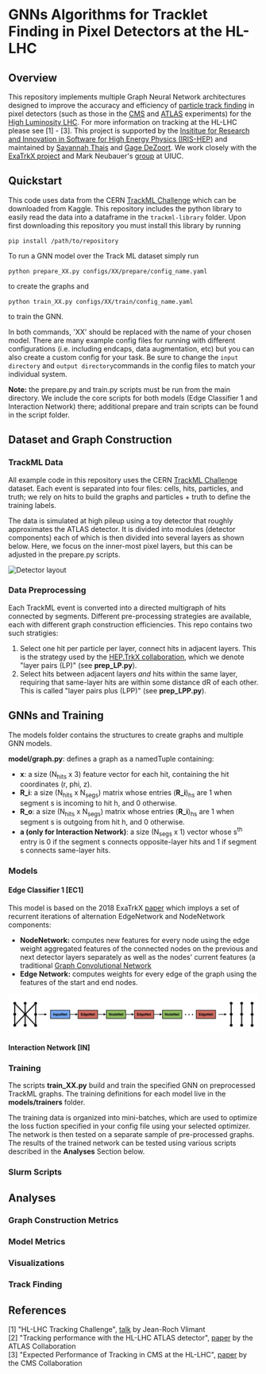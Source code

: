 # GNNs Algorithms for Tracklet Finding in Pixel Detectors at the HL-LHC

## Overview
This repository implements multiple Graph Neural Network architectures designed to improve the accuracy and efficiency of [particle track finding](https://indico.cern.ch/event/96989/contributions/2124495/attachments/1114189/1589705/WellsTracking.pdf) in pixel detectors (such as those in the [CMS](https://home.fnal.gov/~souvik/CMSPixels/index.html) and [ATLAS](https://www.slac.stanford.edu/econf/C020909/mgspaper.pdf) experiments) for the [High Luminosity LHC](https://home.cern/science/accelerators/high-luminosity-lhc). For more information on tracking at the HL-LHC please see [1] - [3]. This project is supported by the [Insititue for Research and Innovation in Software for High Energy Physics (IRIS-HEP)](https://iris-hep.org/) and maintained by [Savannah Thais](https://github.com/savvy379) and [Gage DeZoort](https://github.com/GageDeZoort). We work closely with the [ExaTrkX project](https://github.com/exatrkx) and Mark Neubauer's [group](https://github.com/Neubauer-Group) at UIUC. 

## Quickstart
This code uses data from the CERN [TrackML Challenge](https://www.kaggle.com/c/trackml-particle-identification/overview) which can be downloaded from Kaggle. This repository includes the python library to easily read the data into a dataframe in the `trackml-library` folder. Upon first downloading this repository you must install this library by running 
``` 
pip install /path/to/repository
```

 To run a GNN model over the Track ML dataset simply run 
 ```
 python prepare_XX.py configs/XX/prepare/config_name.yaml
 ```
 to create the graphs and
 ```
 python train_XX.py configs/XX/train/config_name.yaml
```
to train the GNN. 

In both commands, 'XX' should be replaced with the name of your chosen model. There are many example config files for running with different configurations (i.e. including endcaps, data augmentation, etc) but you can also create a custom config for your task. Be sure to change the `input directory` and `output directory`commands in the config files to match your individual system. 

**Note:** the prepare.py and train.py scripts must be run from the main directory. We include the core scripts for both models (Edge Classifier 1 and Interaction Network) there; additional prepare and train scripts can be found in the script folder. 

## Dataset and Graph Construction

### TrackML Data
All example code in this repository uses the CERN [TrackML Challenge](https://www.kaggle.com/c/trackml-particle-identification/overview) dataset. Each event is separated into four files: cells, hits, particles, and truth; we rely on hits to build the graphs and particles + truth to define the training labels. 

The data is simulated at high pileup using a toy detector that roughly approximates the ATLAS detector. It is divided into modules (detector components) each of which is then divided into several layers as shown below. Here, we focus on the inner-most pixel layers, but this can be adjusted in the prepare.py scripts. 

![Detector layout](https://asalzbur.web.cern.ch/asalzbur/work/tml/Detector.png)

### Data Preprocessing
Each TrackML event is converted into a directed multigraph of hits connected by segments. Different pre-processing strategies are available, each with different graph construction efficiencies. This repo contains two such stratigies:
   1) Select one hit per particle per layer, connect hits in adjacent layers. This is the strategy used by the [HEP.TrkX collaboration](https://heptrkx.github.io/), which we denote "layer pairs (LP)" (see **prep_LP.py**). 
   2) Select hits between adjacent layers *and* hits within the same layer, requiring that same-layer hits are within some distance dR of each other. This is called "layer pairs plus (LPP)" (see **prep_LPP.py**).

## GNNs and Training
The models folder contains the structures to create graphs and multiple GNN models.   

**model/graph.py**: defines a graph as a namedTuple containing:  
* **x**:   a size (N<sub>hits</sub> x 3) feature vector for each hit, containing the hit coordinates (r, phi, z). 
* **R_i**: a size (N<sub>hits</sub> x N<sub>segs</sub>) matrix whose entries (**R_i**)<sub>hs</sub> are 1 when segment s is incoming to hit h, and 0 otherwise. 
* **R_o**: a size (N<sub>hits</sub> x N<sub>segs</sub>) matrix whose entries (**R_i**)<sub>hs</sub> are 1 when segment s is outgoing from hit h, and 0 otherwise. 
* **a (only for Interaction Network)**:   a size (N<sub>segs</sub> x 1) vector whose s<sup>th</sup> entry is 0 if the segment s connects opposite-layer hits and 1 if segment s connects same-layer hits. 

### Models

#### Edge Classifier 1 [EC1]
This model is based on the 2018 ExaTrkX [paper](https://arxiv.org/abs/1810.06111) which imploys a set of recurrent iterations of alternation EdgeNetwork and NodeNetwork components:
* **NodeNetwork:** computes new features for every node using the edge weight aggregated features of the connected nodes on the previous and next detector layers separately as well as the nodes' current features (a traditional [Graph Convolutional Network](https://tkipf.github.io/graph-convolutional-networks/)
* **Edge Network:** computes weights for every edge of the graph using the features of the start and end nodes.

![EC1](https://github.com/savvy379/princeton_gnn_tracking/blob/master/Screen%20Shot%202020-07-09%20at%201.53.49%20PM.png)

#### Interaction Network [IN]

### Training
The scripts **train_XX.py** build and train the specified GNN on preprocessed TrackML graphs. The training definitions for each model live in the **models/trainers** folder.

The training data is organized into mini-batches, which are used to optimize the loss fuction specified in your config file using your selected optimizer. The network is then tested on a separate sample of pre-processed graphs. The results of the trained network can be tested using various scripts described in the **Analyses** Section below. 

### Slurm Scripts

## Analyses

### Graph Construction Metrics

### Model Metrics

### Visualizations

### Track Finding

## References
[1] "HL-LHC Tracking Challenge", [talk](https://cds.cern.ch/record/2312314?ln=en) by Jean-Roch Vlimant  
[2] "Tracking performance with the HL-LHC ATLAS detector", [paper](https://cds.cern.ch/record/2683174) by the ATLAS Collaboration  
[3] "Expected Performance of Tracking in CMS at the HL-LHC", [paper](https://www.epj-conferences.org/articles/epjconf/abs/2017/19/epjconf_ctdw2017_00001/epjconf_ctdw2017_00001.html) by the CMS Collaboration
